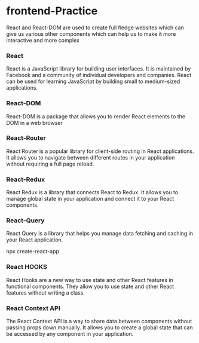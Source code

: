 # frontend-Practice
React and React-DOM are used to create full fledge websites which can give us various other components which can help us to make it more interactive and more complex
### React
React is a JavaScript library for building user interfaces. It is maintained by Facebook and a community of individual
developers and companies. React can be used for learning JavaScript by building small to medium-sized applications.
### React-DOM
React-DOM is a package that allows you to render React elements to the DOM in a web browser 
### React-Router
React Router is a popular library for client-side routing in React applications. It allows you to navigate between
different routes in your application without requiring a full page reload.
### React-Redux
React Redux is a library that connects React to Redux. It allows you to manage global state in your
application and connect it to your React components.
### React-Query
React Query is a library that helps you manage data fetching and caching in your React application.

npx create-react-app

### React HOOKS
React Hooks are a new way to use state and other React features in functional components. They allow you
to use state and other React features without writing a class.
### React Context API
The React Context API is a way to share data between components without passing props down manually.
It allows you to create a global state that can be accessed by any component in your application.